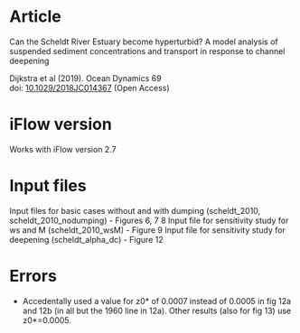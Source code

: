 # Article
Can the Scheldt River Estuary become hyperturbid?
A model analysis of suspended sediment concentrations and transport in response to channel
deepening

Dijkstra et al (2019). Ocean Dynamics 69 \
doi: [10.1029/2018JC014367](https://doi.org/10.1029/2018JC014367) (Open Access) 

# iFlow version
Works with iFlow version 2.7

# Input files  
Input files for basic cases without and with dumping (scheldt_2010, scheldt_2010_nodumping) - Figures 6, 7 8
Input file for sensitivity study for ws and M (scheldt_2010_wsM) - Figure 9
Input file for sensitivity study for deepening (scheldt_alpha_dc) - Figure 12

# Errors
* Accedentally used a value for z0* of 0.0007 instead of 0.0005 in fig 12a and 12b (in all but the 1960 line in 12a). Other results (also for fig 13) use z0*=0.0005.